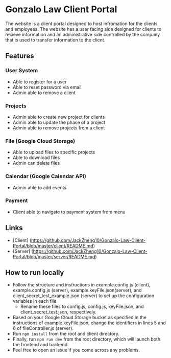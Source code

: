 # Gonzalo Law Client Portal #
The website is a client portal designed to host infromation for the clients and employees. The website has a user facing side designed for clients to recieve information and an administrative side controlled by the company that is used to transfer information to the client.

## Features ##

### User System ###
* Able to register for a user
* Able to reset password via email
* Admin able to remove a client
### Projects ###
* Admin able to create new project for clients
* Admin able to update the phase of a project
* Admin able to remove projects from a client
### File (Google Cloud Storage) ###
* Able to upload files to specific projects
* Able to download files
* Admin can delete files
### Calendar (Google Calendar API) ###
* Admin able to add events 
### Payment ###
* Client able to navigate to payment system from menu

## Links ##
* [Client] (https://github.com/JackZheng10/Gonzalo-Law-Client-Portal/blob/master/client/README.md)
* [Server] (https://github.com/JackZheng10/Gonzalo-Law-Client-Portal/blob/master/server/README.md)

## How to run locally ##
* Follow the structure and instructions in example.config.js (client), example.config.js (server), example.keyFile.json(server), and client_secret_test_example.json (server) to set up the configuration variables in each file.<br/>
  * Rename these files to config.js, config.js, keyFile.json, and client_secret_test.json, respectively.<br/>
* Based on your Google Cloud Storage bucket as specified in the instructions of example.keyFile.json, change the identifiers in lines 5 and 6 of fileController.js (server).
* Run `npm install` from the root and client directory. <br/>
* Finally, run `npm run dev` from the root directory, which will launch both the frontend and backend.<br/>
* Feel free to open an issue if you come across any problems.
